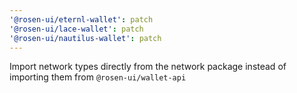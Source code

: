 ```yaml
---
'@rosen-ui/eternl-wallet': patch
'@rosen-ui/lace-wallet': patch
'@rosen-ui/nautilus-wallet': patch
---
```


Import network types directly from the network package instead of importing them from `@rosen-ui/wallet-api`

